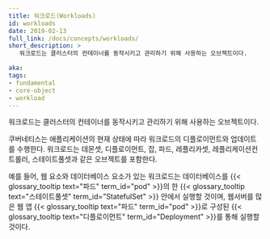 ```yaml
---
title: 워크로드(Workloads)
id: workloads
date: 2019-02-13
full_link: /docs/concepts/workloads/
short_description: >
   워크로드는 클러스터의 컨테이너를 동작시키고 관리하기 위해 사용하는 오브젝트이다.

aka: 
tags:
- fundamental
- core-object
- workload
---
```

  워크로드는 클러스터의 컨테이너를 동작시키고 관리하기 위해 사용하는 오브젝트이다.

<!--more--> 

쿠버네티스는 
애플리케이션의 현재 상태에 따라 워크로드의 디플로이먼트와 업데이트를 수행한다.
워크로드는 데몬셋, 디플로이먼트, 잡, 파드, 레플리카셋, 레플리케이션컨트롤러, 스테이트풀셋과 같은 오브젝트를 포함한다.

예를 들어, 웹 요소와 데이터베이스 요소가 있는 워크로드는 
데이터베이스를 {{< glossary_tooltip text="파드" term_id="pod" >}}의 한 
{{< glossary_tooltip text="스테이트풀셋" term_id="StatefulSet" >}} 안에서 실행할 것이며, 
웹서버를 많은 웹 앱 {{< glossary_tooltip text="파드" term_id="pod" >}}로 구성된 
{{< glossary_tooltip text="디플로이먼트" term_id="Deployment" >}}를 통해 실행할 것이다.

